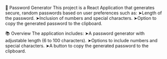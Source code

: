 🔐 Password Generator
This project is a React Application that generates secure, random passwords based on user preferences such as:
➤Length of the password.
➤Inclusion of numbers and special characters.
➤Option to copy the generated password to the clipboard.

📚 Overview
The application includes:
➤A password generator with adjustable length (6 to 100 characters).
➤Options to include numbers and special characters.
➤A button to copy the generated password to the clipboard.

